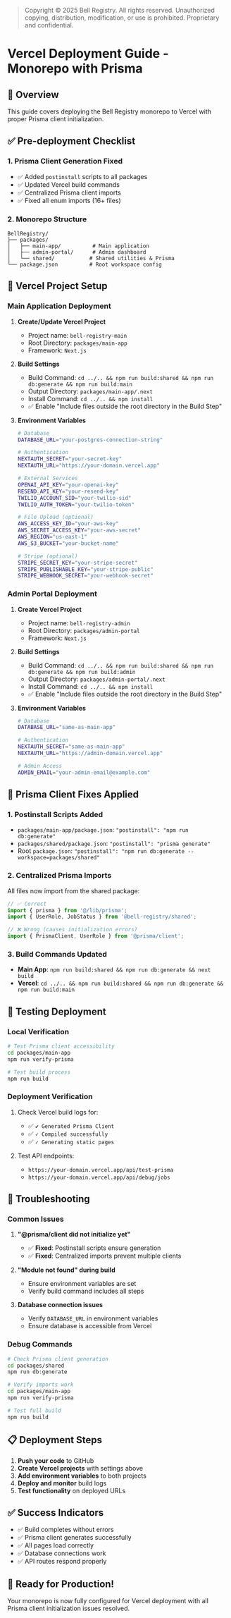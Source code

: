 > Copyright © 2025 Bell Registry. All rights reserved.
> Unauthorized copying, distribution, modification, or use is prohibited.
> Proprietary and confidential.
>

# Vercel Deployment Guide - Monorepo with Prisma

## 🎯 Overview

This guide covers deploying the Bell Registry monorepo to Vercel with proper Prisma client initialization.

## ✅ Pre-deployment Checklist

### 1. **Prisma Client Generation Fixed**
- ✅ Added `postinstall` scripts to all packages
- ✅ Updated Vercel build commands
- ✅ Centralized Prisma client imports
- ✅ Fixed all enum imports (16+ files)

### 2. **Monorepo Structure**
```
BellRegistry/
├── packages/
│   ├── main-app/          # Main application
│   ├── admin-portal/      # Admin dashboard  
│   └── shared/           # Shared utilities & Prisma
└── package.json          # Root workspace config
```

## 🚀 Vercel Project Setup

### **Main Application Deployment**

1. **Create/Update Vercel Project**
   - Project name: `bell-registry-main`
   - Root Directory: `packages/main-app`
   - Framework: `Next.js`

2. **Build Settings**
   - Build Command: `cd ../.. && npm run build:shared && npm run db:generate && npm run build:main`
   - Output Directory: `packages/main-app/.next`
   - Install Command: `cd ../.. && npm install`
   - ✅ Enable "Include files outside the root directory in the Build Step"

3. **Environment Variables**
   ```bash
   # Database
   DATABASE_URL="your-postgres-connection-string"
   
   # Authentication
   NEXTAUTH_SECRET="your-secret-key"
   NEXTAUTH_URL="https://your-domain.vercel.app"
   
   # External Services
   OPENAI_API_KEY="your-openai-key"
   RESEND_API_KEY="your-resend-key"
   TWILIO_ACCOUNT_SID="your-twilio-sid"
   TWILIO_AUTH_TOKEN="your-twilio-token"
   
   # File Upload (optional)
   AWS_ACCESS_KEY_ID="your-aws-key"
   AWS_SECRET_ACCESS_KEY="your-aws-secret"
   AWS_REGION="us-east-1"
   AWS_S3_BUCKET="your-bucket-name"
   
   # Stripe (optional)
   STRIPE_SECRET_KEY="your-stripe-secret"
   STRIPE_PUBLISHABLE_KEY="your-stripe-public"
   STRIPE_WEBHOOK_SECRET="your-webhook-secret"
   ```

### **Admin Portal Deployment**

1. **Create Vercel Project**
   - Project name: `bell-registry-admin`
   - Root Directory: `packages/admin-portal`
   - Framework: `Next.js`

2. **Build Settings**
   - Build Command: `cd ../.. && npm run build:shared && npm run db:generate && npm run build:admin`
   - Output Directory: `packages/admin-portal/.next`
   - Install Command: `cd ../.. && npm install`
   - ✅ Enable "Include files outside the root directory in the Build Step"

3. **Environment Variables**
   ```bash
   # Database
   DATABASE_URL="same-as-main-app"
   
   # Authentication
   NEXTAUTH_SECRET="same-as-main-app"
   NEXTAUTH_URL="https://admin-domain.vercel.app"
   
   # Admin Access
   ADMIN_EMAIL="your-admin-email@example.com"
   ```

## 🔧 Prisma Client Fixes Applied

### **1. Postinstall Scripts Added**
- `packages/main-app/package.json`: `"postinstall": "npm run db:generate"`
- `packages/shared/package.json`: `"postinstall": "prisma generate"`
- Root `package.json`: `"postinstall": "npm run db:generate --workspace=packages/shared"`

### **2. Centralized Prisma Imports**
All files now import from the shared package:
```typescript
// ✅ Correct
import { prisma } from '@/lib/prisma';
import { UserRole, JobStatus } from '@bell-registry/shared';

// ❌ Wrong (causes initialization errors)
import { PrismaClient, UserRole } from '@prisma/client';
```

### **3. Build Commands Updated**
- **Main App**: `npm run build:shared && npm run db:generate && next build`
- **Vercel**: `cd ../.. && npm run build:shared && npm run db:generate && npm run build:main`

## 🧪 Testing Deployment

### **Local Verification**
```bash
# Test Prisma client accessibility
cd packages/main-app
npm run verify-prisma

# Test build process
npm run build
```

### **Deployment Verification**
1. Check Vercel build logs for:
   - ✅ `✔ Generated Prisma Client`
   - ✅ `✓ Compiled successfully`
   - ✅ `✓ Generating static pages`

2. Test API endpoints:
   - `https://your-domain.vercel.app/api/test-prisma`
   - `https://your-domain.vercel.app/api/debug/jobs`

## 🐛 Troubleshooting

### **Common Issues**

1. **"@prisma/client did not initialize yet"**
   - ✅ **Fixed**: Postinstall scripts ensure generation
   - ✅ **Fixed**: Centralized imports prevent multiple clients

2. **"Module not found" during build**
   - Ensure environment variables are set
   - Verify build command includes all steps

3. **Database connection issues**
   - Verify `DATABASE_URL` in environment variables
   - Ensure database is accessible from Vercel

### **Debug Commands**
```bash
# Check Prisma client generation
cd packages/shared
npm run db:generate

# Verify imports work
cd packages/main-app
npm run verify-prisma

# Test full build
npm run build
```

## 📋 Deployment Steps

1. **Push your code** to GitHub
2. **Create Vercel projects** with settings above
3. **Add environment variables** to both projects
4. **Deploy and monitor** build logs
5. **Test functionality** on deployed URLs

## ✅ Success Indicators

- ✅ Build completes without errors
- ✅ Prisma client generates successfully
- ✅ All pages load correctly
- ✅ Database connections work
- ✅ API routes respond properly

## 🎉 Ready for Production!

Your monorepo is now fully configured for Vercel deployment with all Prisma client initialization issues resolved. 